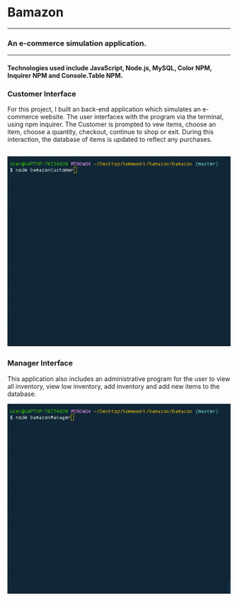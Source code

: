 # Bamazon
----
### An e-commerce simulation application.
----
#### Technologies used include JavaScript, Node.js, MySQL, Color NPM, Inquirer NPM and Console.Table NPM.
### Customer Interface
For this project, I built an back-end application which simulates an e-commerce website. The user interfaces with the program via the terminal, using npm inquirer. The Customer is prompted to vew items, choose an item, choose a quantity, checkout, continue to shop or exit. During this interaction, the database of items is updated to reflect any purchases.

![alt text](https://github.com/johnpgeipel/bamazon/blob/master/gifs/customer.gif "Customer Interface")
----
### Manager Interface
This application also includes an administrative program for the user to view all inventory, view low inventory, add inventory and add new items to the database.

![alt text](https://github.com/johnpgeipel/bamazon/blob/master/gifs/manager.gif "Manager Interface")
